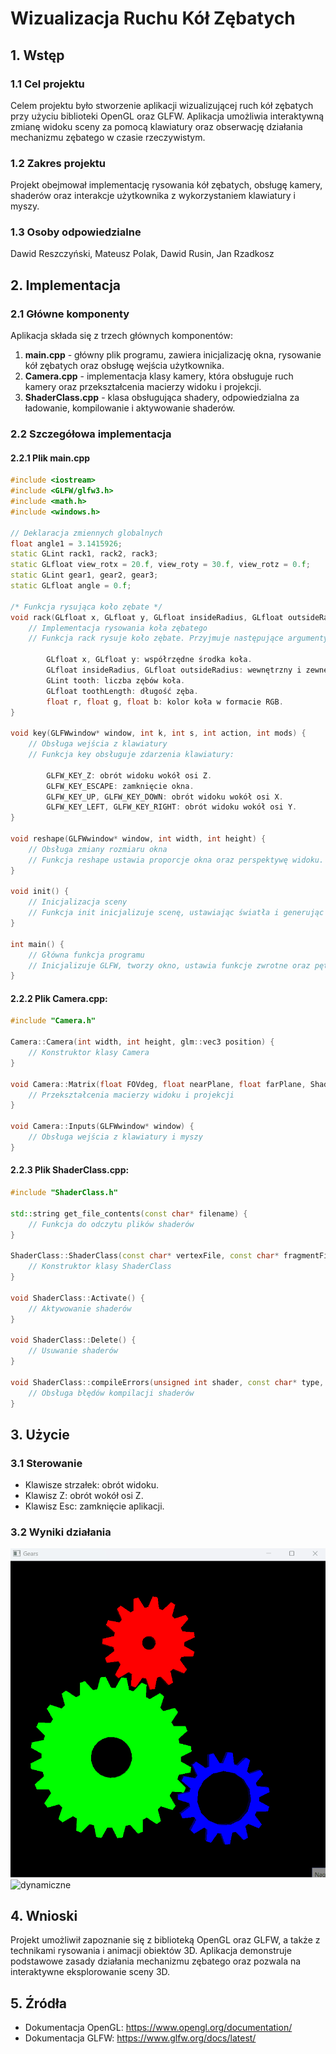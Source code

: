 # Wizualizacja Ruchu Kół Zębatych

## 1. Wstęp
### 1.1 Cel projektu
Celem projektu było stworzenie aplikacji wizualizującej ruch kół zębatych przy użyciu biblioteki OpenGL oraz GLFW. Aplikacja umożliwia interaktywną zmianę widoku sceny za pomocą klawiatury oraz obserwację działania mechanizmu zębatego w czasie rzeczywistym.
### 1.2 Zakres projektu
Projekt obejmował implementację rysowania kół zębatych, obsługę kamery, shaderów oraz interakcje użytkownika z wykorzystaniem klawiatury i myszy.
### 1.3 Osoby odpowiedzialne
Dawid Reszczyński, Mateusz Polak, Dawid Rusin, Jan Rzadkosz
## 2. Implementacja
### 2.1 Główne komponenty
Aplikacja składa się z trzech głównych komponentów:
1. **main.cpp** - główny plik programu, zawiera inicjalizację okna, rysowanie kół zębatych oraz obsługę wejścia użytkownika.
2. **Camera.cpp** - implementacja klasy kamery, która obsługuje ruch kamery oraz przekształcenia macierzy widoku i projekcji.
3. **ShaderClass.cpp** - klasa obsługująca shadery, odpowiedzialna za ładowanie, kompilowanie i aktywowanie shaderów.

### 2.2 Szczegółowa implementacja
#### 2.2.1 Plik main.cpp

```cpp
#include <iostream>
#include <GLFW/glfw3.h>
#include <math.h>
#include <windows.h>

// Deklaracja zmiennych globalnych
float angle1 = 3.1415926;
static GLint rack1, rack2, rack3;
static GLfloat view_rotx = 20.f, view_roty = 30.f, view_rotz = 0.f;
static GLint gear1, gear2, gear3;
static GLfloat angle = 0.f;

/* Funkcja rysująca koło zębate */
void rack(GLfloat x, GLfloat y, GLfloat insideRadius, GLfloat outsideRadius, GLint tooth, GLfloat toothLength, float r, float g, float b) {
    // Implementacja rysowania koła zębatego
    // Funkcja rack rysuje koło zębate. Przyjmuje następujące argumenty:

        GLfloat x, GLfloat y: współrzędne środka koła.
        GLfloat insideRadius, GLfloat outsideRadius: wewnętrzny i zewnętrzny promień koła.
        GLint tooth: liczba zębów koła.
        GLfloat toothLength: długość zęba.
        float r, float g, float b: kolor koła w formacie RGB.
}

void key(GLFWwindow* window, int k, int s, int action, int mods) {
    // Obsługa wejścia z klawiatury
    // Funkcja key obsługuje zdarzenia klawiatury:

        GLFW_KEY_Z: obrót widoku wokół osi Z.
        GLFW_KEY_ESCAPE: zamknięcie okna.
        GLFW_KEY_UP, GLFW_KEY_DOWN: obrót widoku wokół osi X.
        GLFW_KEY_LEFT, GLFW_KEY_RIGHT: obrót widoku wokół osi Y.
}

void reshape(GLFWwindow* window, int width, int height) {
    // Obsługa zmiany rozmiaru okna
    // Funkcja reshape ustawia proporcje okna oraz perspektywę widoku.
}

void init() {
    // Inicjalizacja sceny
    // Funkcja init inicjalizuje scenę, ustawiając światła i generując listy wyświetlania dla trzech kół zębatych.
}

int main() {
    // Główna funkcja programu
    // Inicjalizuje GLFW, tworzy okno, ustawia funkcje zwrotne oraz pętlę renderującą.
}
```
#### 2.2.2 Plik Camera.cpp:
```cpp
#include "Camera.h"

Camera::Camera(int width, int height, glm::vec3 position) {
    // Konstruktor klasy Camera
}

void Camera::Matrix(float FOVdeg, float nearPlane, float farPlane, ShaderClass& shader, const char* uniform) {
    // Przekształcenia macierzy widoku i projekcji
}

void Camera::Inputs(GLFWwindow* window) {
    // Obsługa wejścia z klawiatury i myszy
}
```
#### 2.2.3 Plik ShaderClass.cpp:
```cpp
#include "ShaderClass.h"

std::string get_file_contents(const char* filename) {
    // Funkcja do odczytu plików shaderów
}

ShaderClass::ShaderClass(const char* vertexFile, const char* fragmentFile) {
    // Konstruktor klasy ShaderClass
}

void ShaderClass::Activate() {
    // Aktywowanie shaderów
}

void ShaderClass::Delete() {
    // Usuwanie shaderów
}

void ShaderClass::compileErrors(unsigned int shader, const char* type, std::string shaderCode) {
    // Obsługa błędów kompilacji shaderów
}
```
## 3. Użycie
### 3.1 Sterowanie
- Klawisze strzałek: obrót widoku. 
-  Klawisz Z: obrót wokół osi Z.
- Klawisz Esc: zamknięcie aplikacji.
### 3.2 Wyniki działania
![statyczne](Animation2.gif)
![dynamiczne](Animation.gif)
## 4. Wnioski
Projekt umożliwił zapoznanie się z biblioteką OpenGL oraz GLFW, a także z technikami rysowania i animacji obiektów 3D. Aplikacja demonstruje podstawowe zasady działania mechanizmu zębatego oraz pozwala na interaktywne eksplorowanie sceny 3D.
## 5. Źródła
- Dokumentacja OpenGL: https://www.opengl.org/documentation/
- Dokumentacja GLFW: https://www.glfw.org/docs/latest/
